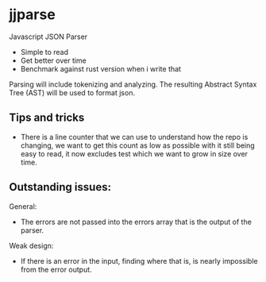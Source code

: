 # jjparse

Javascript JSON Parser

  - Simple to read
  - Get better over time
  - Benchmark against rust version when i write that

Parsing will include tokenizing and analyzing. The resulting Abstract Syntax
Tree (AST) will be used to format json.

## Tips and tricks
  - There is a line counter that we can use to understand how the repo is changing,
  we want to get this count as low as possible with it still being easy to read, it
  now excludes test which we want to grow in size over time.

## Outstanding issues:
General:
  - The errors are not passed into the errors array that is the output of the parser.

Weak design:
  - If there is an error in the input, finding where that is, is nearly
  impossible from the error output.
